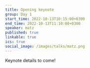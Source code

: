 ```yaml
---
title: Opening keynote
group: Day 1
start_time: 2022-10-13T10:15:00+0300
end_time: 2022-10-13T11:10:00+0300
speaker: matz
published: true
linkable: true
ics: true
social_image: /images/talks/matz.png
---
```


Keynote details to come!
